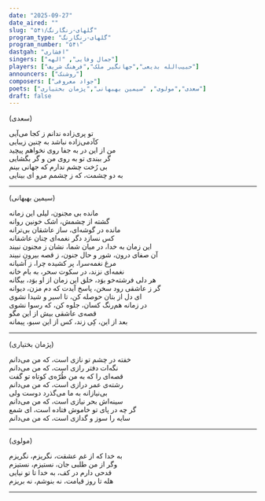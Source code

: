 ```yaml
---
date: "2025-09-27"
date_aired: ""
slug: "گلهای-رنگارنگ/۵۴۱"
program_type: "گلهای-رنگارنگ"
program_number: "۵۴۱"
dastgah: "افشاری"
singers: ["جمال وفایی", "الهه"]
players: ["حبیب‌الله بدیعی","جهانگیر ملک","فرهنگ شریف"]
announcers: ["روشنک"]
composers: ["جواد معروفی"]
poets: ["سعدی","مولوی", "سیمین بهبهانی","پژمان بختیاری"]
draft: false
---
```


(سعدی)

تو پری‌زاده ندانم ز کجا می‌آیی  
کآدمی‌زاده نباشد به چنین زیبایی  
من از این در به جفا روی نخواهم پیچید  
گر ببندی تو به روی من و گر بگشایی  
بی رُخت چشم ندارم که جهانی بینم  
به دو چشمت، که ز چشمم مرو ای بینایی

---

(سیمین بهبهانی)

مانده بی مجنون، لیلی این زمانه  
گشته از چشمش، اشک خونین روانه  
مانده در گوشه‌ای، ساز عاشقان بی‌ترانه  
کس نسازد دگر نغمه‌ای چنان عاشقانه  
این زمان به خدا، در میان شما، نشان ز مجنون نبیند  
آن صفای درون، شور و حال جنون، ز قصه بیرون نبیند  
مرغ نغمه‌سرا، پر کشیده چرا، ز آشیانه  
نغمه‌ای نزند، در سکوت سحر، به بام خانه  
هر دلی فرشته‌خو بوَد، خلق این زمان از او بوَد، بیگانه  
گر ز عاشقی رود سخن، پاسخ آیدت که دم مزن، دیوانه  
ای دل از بتان حوصله کن، تا اسیر و شیدا نشوی  
در زمانه هم‌رنگ کسان، جلوه کن، که رسوا نشوی  
قصه‌ی عاشقی بیش از این مگو  
بعد از این، کِی زند، کس از این سبو، پیمانه  

---

(پژمان بختیاری)

خفته در چشم تو نازی است، که من می‌دانم  
نگه‌ات دفتر رازی است، که من می‌دانم  
قصه‌ای را که به من طُرّه‌ی کوتاه تو گفت  
رشته‌ی عمر درازی است، که من می‌دانم  
بی‌نیازانه به ما می‌گذرد دوست ولی  
سینه‌اش بحر نیازی است، که من می‌دانم  
گر چه در پای تو خاموش فتاده است، ای شمع  
سایه را سوز و گدازی است، که من می‌دانم

---

(مولوی)

به خدا که از غم عشقت، نگریزم، نگریزم  
وگر از من طلبی جان، نستیزم، نستیزم  
قدحی دارم در کف، به خدا تا تو نیایی  
هله تا روز قیامت، نه بنوشم، نه بریزم

---